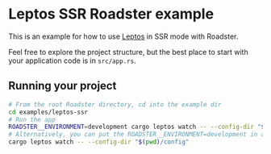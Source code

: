 # Leptos SSR Roadster example

This is an example for how to use [Leptos](https://github.com/leptos-rs/leptos) in SSR mode with Roadster.

Feel free to explore the project structure, but the best place to start with your application code is in `src/app.rs`.

## Running your project

```bash
# From the root Roadster directory, cd into the example dir
cd examples/leptos-ssr
# Run the app
ROADSTER__ENVIRONMENT=development cargo leptos watch -- --config-dir "$(pwd)/config"
# Alternatively, you can put the ROADSTER__ENVIRONMENT=development in a `.env` file and simply run
cargo leptos watch -- --config-dir "$(pwd)/config"
```
